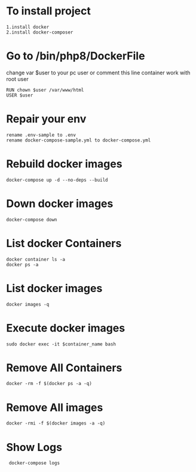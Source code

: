 # To install project
    1.install docker 
    2.install docker-composer

# Go to /bin/php8/DockerFile
change var $user to your pc user 
or comment this line container work with root user 

    RUN chown $user /var/www/html
    USER $user

# Repair your env
    rename .env-sample to .env
    rename docker-compose-sample.yml to docker-compose.yml

# Rebuild docker images
    docker-compose up -d --no-deps --build

# Down docker images
    docker-compose down

# List docker Containers
    docker container ls -a
    docker ps -a 

# List docker images
    docker images -q

# Execute docker images
    sudo docker exec -it $container_name bash

# Remove All Containers
    docker -rm -f $(docker ps -a -q)

# Remove All images
    docker -rmi -f $(docker images -a -q)

# Show Logs 
     docker-compose logs
